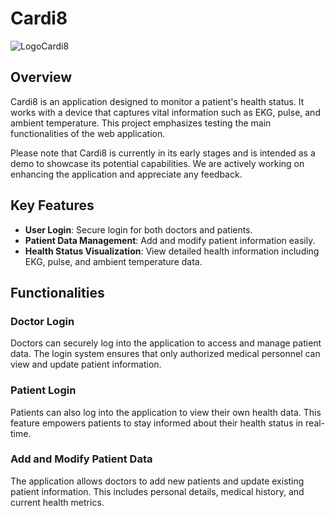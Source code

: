 # Cardi8

![LogoCardi8](https://github.com/AndronMitica/cardi8/assets/99435537/3001af90-14f0-42c0-83fe-dc5cf5007538)


## Overview
Cardi8 is an application designed to monitor a patient's health status. It works with a device that captures vital information such as EKG, pulse, and ambient temperature. This project emphasizes testing the main functionalities of the web application.

Please note that Cardi8 is currently in its early stages and is intended as a demo to showcase its potential capabilities. We are actively working on enhancing the application and appreciate any feedback.

## Key Features
- **User Login**: Secure login for both doctors and patients.
- **Patient Data Management**: Add and modify patient information easily.
- **Health Status Visualization**: View detailed health information including EKG, pulse, and ambient temperature data.

## Functionalities

### Doctor Login
Doctors can securely log into the application to access and manage patient data. The login system ensures that only authorized medical personnel can view and update patient information.

### Patient Login
Patients can also log into the application to view their own health data. This feature empowers patients to stay informed about their health status in real-time.

### Add and Modify Patient Data
The application allows doctors to add new patients and update existing patient information. This includes personal details, medical history, and current health metrics.
